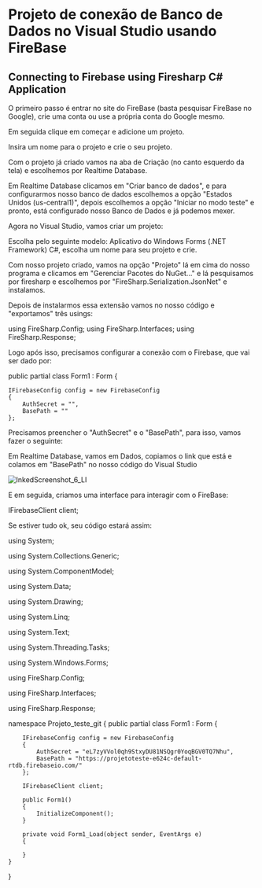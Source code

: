 # Projeto de conexão de Banco de Dados no Visual Studio usando FireBase

## Connecting to Firebase using Firesharp C# Application

O primeiro passo é entrar no site do FireBase (basta pesquisar FireBase no Google), crie uma conta ou use a própria conta do Google mesmo.

Em seguida clique em começar e adicione um projeto.

Insira um nome para o projeto e crie o seu projeto.

Com o projeto já criado vamos na aba de Criação (no canto esquerdo da tela) e escolhemos por Realtime Database.

Em Realtime Database clicamos em "Criar banco de dados", e para configurarmos nosso banco de dados escolhemos a opção "Estados Unidos (us-central1)", depois escolhemos a opção "Iniciar no modo teste" e pronto, está configurado nosso Banco de Dados e já podemos mexer.

Agora no Visual Studio, vamos criar um projeto:

Escolha pelo seguinte modelo: Aplicativo do Windows Forms (.NET Framework) C#, escolha um nome para seu projeto e crie.

Com nosso projeto criado, vamos na opção "Projeto" lá em cima do nosso programa e clicamos em "Gerenciar Pacotes do NuGet..." e lá pesquisamos por firesharp e escolhemos por "FireSharp.Serialization.JsonNet" e instalamos.

Depois de instalarmos essa extensão vamos no nosso código e "exportamos" três usings: 

using FireSharp.Config;
using FireSharp.Interfaces;
using FireSharp.Response;

Logo após isso, precisamos configurar a conexão com o Firebase, que vai ser dado por:

 public partial class Form1 : Form
{

    IFirebaseConfig config = new FirebaseConfig
    {
        AuthSecret = "",
        BasePath = ""
    };

Precisamos preencher o "AuthSecret" e o "BasePath", para isso, vamos fazer o seguinte: 

Em Realtime Database, vamos em Dados, copiamos o link que está e colamos em "BasePath" no nosso código do Visual Studio

![InkedScreenshot_6_LI](https://github.com/gustavo-cacador/poo2/assets/102495284/2a9304c0-b52c-4a80-9e8c-95c7f9296c9f)


E em seguida, criamos uma interface para interagir com o FireBase:

IFirebaseClient client;

Se estiver tudo ok, seu código estará assim:

using System;

using System.Collections.Generic;

using System.ComponentModel;

using System.Data;

using System.Drawing;

using System.Linq;

using System.Text;

using System.Threading.Tasks;

using System.Windows.Forms;

using FireSharp.Config;

using FireSharp.Interfaces;

using FireSharp.Response;

namespace Projeto_teste_git
{
    public partial class Form1 : Form
    {

        IFirebaseConfig config = new FirebaseConfig
        {
            AuthSecret = "eL7zyVVol0qh9StxyDU81NSQgr0YoqBGV0TQ7Nhu",
            BasePath = "https://projetoteste-e624c-default-rtdb.firebaseio.com/"
        };

        IFirebaseClient client;

        public Form1()
        {
            InitializeComponent();
        }

        private void Form1_Load(object sender, EventArgs e)
        {

        }
    }
}
